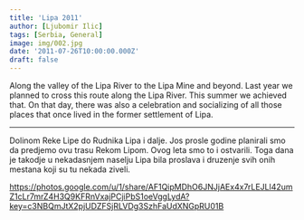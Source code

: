 ```yaml
---
title: 'Lipa 2011'
author: [Ljubomir Ilic]
tags: [Serbia, General]
image: img/002.jpg
date: '2011-07-26T10:00:00.000Z'
draft: false
---
```


Along the valley of the Lipa River to the Lipa Mine and beyond. Last year we planned to cross this route along the Lipa River. This summer we achieved that. On that day, there was also a celebration and socializing of all those places that once lived in the former settlement of Lipa.

--------

Dolinom Reke Lipe do Rudnika Lipa i dalje. Jos prosle godine planirali smo da predjemo ovu trasu Rekom Lipom. Ovog leta smo to i ostvarili. Toga dana je takodje u nekadasnjem naselju Lipa bila proslava i druzenje svih onih mestana koji su tu nekada ziveli.

https://photos.google.com/u/1/share/AF1QipMDhO6JNJjAEx4x7rLEJLl42umZ1cLr7mrZ4H3Q9KFRnVxajPCjiPbS1oeVggLydA?key=c3NBQmJtX2pjUDZFSjRLVDg3SzhFaUdXNGpRU01B
